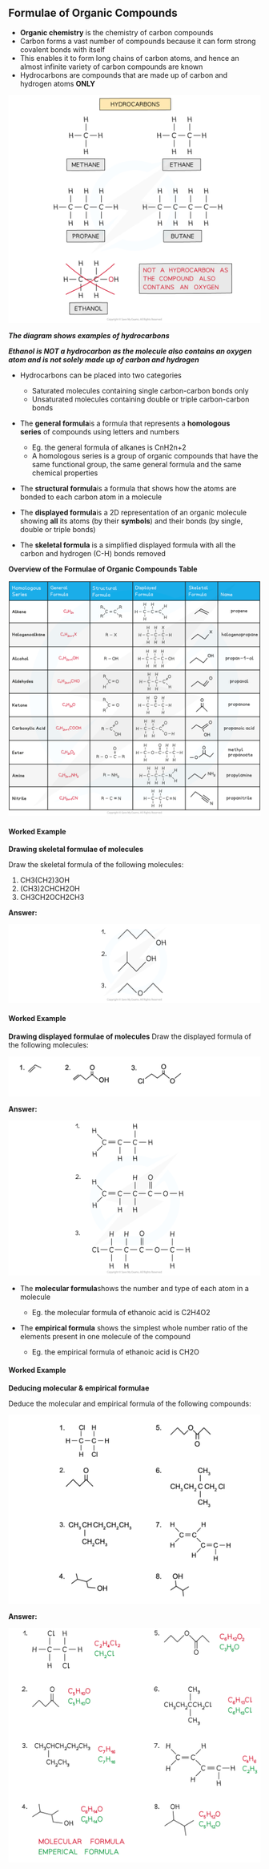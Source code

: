 ## Formulae of Organic Compounds

* **Organic chemistry** is the chemistry of carbon compounds
* Carbon forms a vast number of compounds because it can form strong covalent bonds with itself
* This enables it to form long chains of carbon atoms, and hence an almost infinite variety of carbon compounds are known
* Hydrocarbons are compounds that are made up of carbon and hydrogen atoms **ONLY**

![An Introduction to AS Level Organic Chemistry Hydrocarbons and Non-Hydrocarbon, downloadable AS & A Level Chemistry revision notes](3.1-An-Introduction-to-AS-Level-Organic-Chemistry-Hydrocarbons-and-Non-Hydrocarbon.png)

***The diagram shows examples of hydrocarbons***

***Ethanol is NOT a hydrocarbon as the molecule also contains an oxygen atom and is not solely made up of carbon and hydrogen***

* Hydrocarbons can be placed into two categories

  + Saturated molecules containing single carbon-carbon bonds only
  + Unsaturated molecules containing double or triple carbon-carbon bonds
* The **general formula**is a formula that represents a **homologous series** of compounds using letters and numbers

  + Eg. the general formula of alkanes is CnH2n+2
  + A homologous series is a group of organic compounds that have the same functional group, the same general formula and the same chemical properties
* The **structural formula**is a formula that shows how the atoms are bonded to each carbon atom in a molecule
* The **displayed formula**is a 2D representation of an organic molecule showing **all** its atoms (by their **symbols**) and their bonds (by single, double or triple bonds)
* The **skeletal formula** is a simplified displayed formula with all the carbon and hydrogen (C-H) bonds removed

**Overview of the Formulae of Organic Compounds Table**

![](3.1-An-Introduction-to-AS-Level-Organic-Chemistry-Formulae-of-Organic-Compounds_1.png)

#### Worked Example

**Drawing skeletal formulae of molecules**

Draw the skeletal formula of the following molecules:

1. CH3(CH2)3OH
2. (CH3)2CHCH2OH
3. CH3CH2OCH2CH3

**Answer:**

![An Introduction to AS Level Organic Chemistry Answer Worked example - Drawing skeletal formulae of molecules, downloadable AS & A Level Chemistry revision notes](3.1-An-Introduction-to-AS-Level-Organic-Chemistry-Answer-Worked-example-Drawing-skeletal-formulae-of-molecules.png)

#### Worked Example

**Drawing displayed formulae of molecules** Draw the displayed formula of the following molecules:

![](Copy-of-WE-An-Introduction-to-AS-Level-Organic-Chemistry-Drawing-displayed-formulae-of-molecules_1.png)

**Answer:**

![An Introduction to AS Level Organic Chemistry Answer Worked example - Drawing displayed formulae of molecules, downloadable AS & A Level Chemistry revision notes](3.1-An-Introduction-to-AS-Level-Organic-Chemistry-Answer-Worked-example-Drawing-displayed-formulae-of-molecules_1.png)

* The **molecular formula**shows the number and type of each atom in a molecule

  + Eg. the molecular formula of ethanoic acid is C2H4O2

* The **empirical formula** shows the simplest whole number ratio of the elements present in one molecule of the compound

  + Eg. the empirical formula of ethanoic acid is CH2O

#### Worked Example

**Deducing molecular & empirical formulae**

Deduce the molecular and empirical formula of the following compounds:

![](Copy-of-WE-Deducing-molecular-empirical-formulae_1.png)

**Answer:**

![](6.-Answers-Worked-Example_-Deducing-molecular-and-empirical-formulae_1.png)